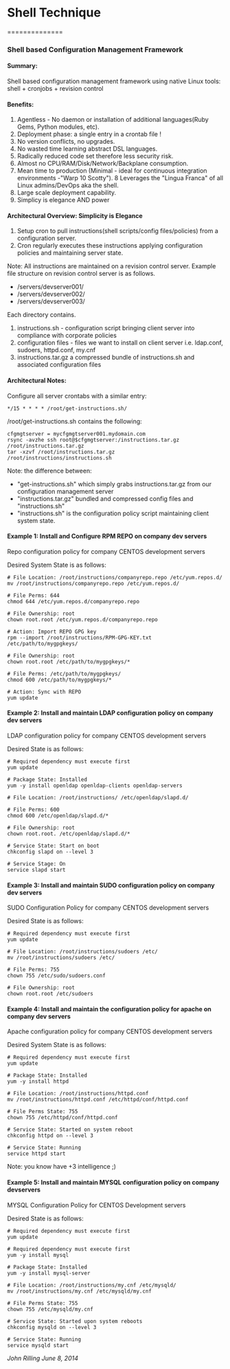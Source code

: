 # Shell Technique
==============
### Shell based Configuration Management Framework
  
  
  
  
  
#### Summary:
Shell based configuration management framework using native Linux tools:
shell + cronjobs + revision control
  
  
  

#### Benefits:
1. Agentless - No daemon or installation of additional languages(Ruby Gems, Python modules, etc). 
2. Deployment phase: a single entry in a crontab file !
3. No version conflicts, no upgrades.
3. No wasted time learning abstract DSL languages. 
4. Radically reduced code set therefore less security risk.
6. Almost no CPU/RAM/Disk/Network/Backplane consumption.
7. Mean time to production (Minimal - ideal for continuous integration environments -"Warp 10 Scotty").
8 Leverages the "Lingua Franca" of all Linux admins/DevOps aka the shell.
9. Large scale deployment capability.
10. Simplicy is elegance AND power 
  
  

#### Architectural Overview: Simplicity is Elegance
1. Setup cron to pull instructions(shell scripts/config files/policies) from a configuration server.
2. Cron regularly executes these instructions applying configuration policies and maintaining server state.

Note: All instructions are maintained on a revision control server.
Example file structure on revision control server is as follows.
* /servers/devserver001/
* /servers/devserver002/
* /servers/devserver003/

Each directory contains.
1. instructions.sh - configuration script bringing client server into compliance with corporate policies
2. configuration files - files we want to install on client server i.e. ldap.conf, sudoers, httpd.conf, my.cnf
3. instructions.tar.gz a compressed bundle of instructions.sh and associated configuration files 
  
  
  
#### Architectural Notes:
Configure all server crontabs with a similar entry:
```
*/15 * * * * /root/get-instructions.sh/
```

/root/get-instructions.sh contains the following:
```
cfgmgtserver = mycfgmgtserver001.mydomain.com
rsync -avzhe ssh root@$cfgmgtserver:/instructions.tar.gz /root/instructions.tar.gz
tar -xzvf /root/instructions.tar.gz
/root/instructions/instructions.sh
```

Note: the difference between:
* "get-instructions.sh" which simply grabs instructions.tar.gz from our configuration management server
* "instructions.tar.gz" bundled and compressed config files and "instructions.sh" 
* "instructions.sh" is the configuration policy script maintaining client system state.
  
  

#### Example 1: Install and Configure RPM REPO on company dev servers
Repo configuration policy for company CENTOS development servers

Desired System State is as follows:

```
# File Location: /root/instructions/companyrepo.repo /etc/yum.repos.d/
mv /root/instructions/companyrepo.repo /etc/yum.repos.d/

# File Perms: 644 
chmod 644 /etc/yum.repos.d/companyrepo.repo

# File Ownership: root
chown root.root /etc/yum.repos.d/companyrepo.repo

# Action: Import REPO GPG key
rpm --import /root/instructions/RPM-GPG-KEY.txt /etc/path/to/mygpgkeys/

# File Ownership: root
chown root.root /etc/path/to/mygpgkeys/*

# File Perms: /etc/path/to/mygpgkeys/
chmod 600 /etc/path/to/mygpgkeys/*

# Action: Sync with REPO
yum update
```



#### Example 2: Install and maintain LDAP configuration policy on company dev servers
LDAP configuration policy for company CENTOS development servers

Desired State is as follows:

```
# Required dependency must execute first
yum update 

# Package State: Installed
yum -y install openldap openldap-clients openldap-servers

# File Location: /root/instructions/ /etc/openldap/slapd.d/

# File Perms: 600
chmod 600 /etc/openldap/slapd.d/*

# File Ownership: root
chown root.root. /etc/openldap/slapd.d/*

# Service State: Start on boot
chkconfig slapd on --level 3

# Service Stage: On
service slapd start
```

#### Example 3: Install and maintain SUDO configuration policy on company dev servers
SUDO Configuration Policy for company CENTOS development servers

Desired State is as follows:

```
# Required dependency must execute first
yum update 

# File Location: /root/instructions/sudoers /etc/
mv /root/instructions/sudoers /etc/

# File Perms: 755
chown 755 /etc/sudo/sudoers.conf 

# File Ownership: root
chown root.root /etc/sudoers
```

#### Example 4: Install and maintain the configuration policy for apache on company dev servers
Apache configuration policy for company CENTOS development servers

Desired System State is as follows:

```
# Required dependency must execute first
yum update 

# Package State: Installed
yum -y install httpd 

# File Location: /root/instructions/httpd.conf
mv /root/instructions/httpd.conf /etc/httpd/conf/httpd.conf

# File Perms State: 755
chown 755 /etc/httpd/conf/httpd.conf 

# Service State: Started on system reboot
chkconfig httpd on --level 3 

# Service State: Running
service httpd start 
```

Note: you know have +3 intelligence ;)


#### Example 5: Install and maintain MYSQL configuration policy on company devservers
MYSQL Configuration Policy for CENTOS Development servers

Desired State is as follows:

```
# Required dependency must execute first
yum update 

# Required dependency must execute first
yum -y install mysql 

# Package State: Installed
yum -y install mysql-server 

# File Location: /root/instructions/my.cnf /etc/mysqld/
mv /root/instructions/my.cnf /etc/mysqld/my.cnf

# File Perms State: 755
chown 755 /etc/mysqld/my.cnf 

# Service State: Started upon system reboots
chkconfig mysqld on --level 3 

# Service State: Running
service mysqld start 
```

*John Rilling June 8, 2014*
